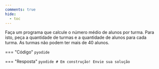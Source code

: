 ```yaml
---
comments: true
hide:
  - toc
---
```


Faça um programa que calcule o número médio de alunos por turma. Para isto, peça a quantidade de turmas e a quantidade de alunos para cada turma. As turmas não podem ter mais de 40 alunos.

=== "Código"
	```pyodide
	```

=== "Resposta"
	```pyodide
	# Em construção! Envie sua solução
	```
